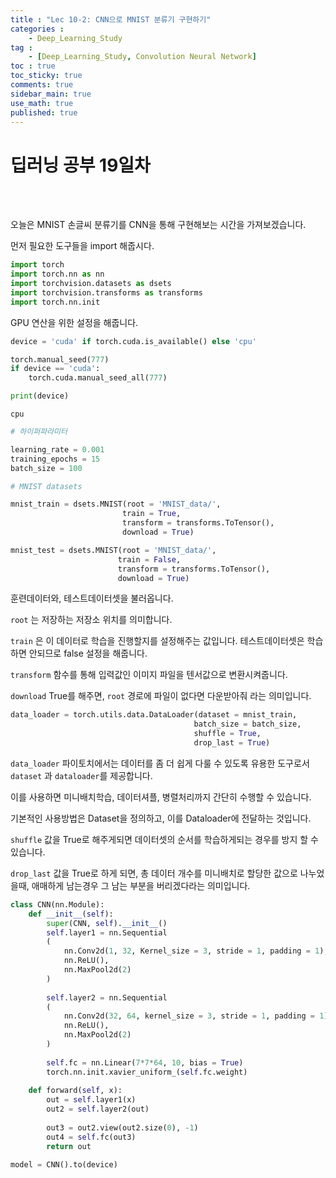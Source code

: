 ```yaml
---
title : "Lec 10-2: CNN으로 MNIST 분류기 구현하기"
categories :
    - Deep_Learning_Study
tag :
    - [Deep_Learning_Study, Convolution Neural Network]
toc : true
toc_sticky: true 
comments: true
sidebar_main: true
use_math: true
published: true
---
```


# 딥러닝 공부 19일차
<br>
<br>

오늘은 MNIST 손글씨 분류기를 CNN을 통해 구현해보는 시간을 가져보겠습니다.

먼저 필요한 도구들을 import 해줍시다.

```python
import torch
import torch.nn as nn
import torchvision.datasets as dsets
import torchvision.transforms as transforms
import torch.nn.init
```

GPU 연산을 위한 설정을 해줍니다.

```python
device = 'cuda' if torch.cuda.is_available() else 'cpu'

torch.manual_seed(777)
if device == 'cuda':
    torch.cuda.manual_seed_all(777)
```


```python
print(device)
```
    cpu



```python
# 하이퍼파라미터

learning_rate = 0.001
training_epochs = 15
batch_size = 100
```


```python
# MNIST datasets

mnist_train = dsets.MNIST(root = 'MNIST_data/',
                         train = True,
                         transform = transforms.ToTensor(),
                         download = True)

mnist_test = dsets.MNIST(root = 'MNIST_data/',
                        train = False,
                        transform = transforms.ToTensor(),
                        download = True)
```

훈련데이터와, 테스트데이터셋을 불러옵니다.

`root` 는 저장하는 저장소 위치를 의미합니다.

`train` 은 이 데이터로 학습을 진행할지를 설정해주는 값입니다. 테스트데이터셋은 학습하면 안되므로 false 설정을 해줍니다.

`transform` 함수를 통해 입력값인 이미지 파일을 텐서값으로 변환시켜줍니다.

`download` True를 해주면, `root` 경로에 파일이 없다면 다운받아줘 라는 의미입니다.
<br>

```python
data_loader = torch.utils.data.DataLoader(dataset = mnist_train,
                                         batch_size = batch_size,
                                         shuffle = True,
                                         drop_last = True)
```

`data_loader` 파이토치에서는 데이터를 좀 더 쉽게 다룰 수 있도록 유용한 도구로서 `dataset` 과 `dataloader`를 제공합니다.

이를 사용하면 미니배치학습, 데이터셔플, 병렬처리까지 간단히 수행할 수 있습니다.

기본적인 사용방법은 Dataset을 정의하고, 이를 Dataloader에 전달하는 것입니다.

`shuffle` 값을 True로 해주게되면 데이터셋의 순서를 학습하게되는 경우를 방지 할 수 있습니다.

`drop_last` 값을 True로 하게 되면, 총 데이터 개수를 미니배치로 할당한 값으로 나누었을때, 애매하게 남는경우 그 남는 부분을 버리겠다라는 의미입니다.
<br>

```python
class CNN(nn.Module):
    def __init__(self):
        super(CNN, self).__init__()
        self.layer1 = nn.Sequential
        (
            nn.Conv2d(1, 32, Kernel_size = 3, stride = 1, padding = 1),
            nn.ReLU(),
            nn.MaxPool2d(2)
        )
        
        self.layer2 = nn.Sequential
        (
            nn.Conv2d(32, 64, kernel_size = 3, stride = 1, padding = 1),
            nn.ReLU(),
            nn.MaxPool2d(2)
        )
        
        self.fc = nn.Linear(7*7*64, 10, bias = True)
        torch.nn.init.xavier_uniform_(self.fc.weight)
        
    def forward(self, x):
        out = self.layer1(x)
        out2 = self.layer2(out)
        
        out3 = out2.view(out2.size(0), -1)
        out4 = self.fc(out3)
        return out
```


```python
model = CNN().to(device)
```
